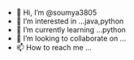 - 👋 Hi, I’m @soumya3805
- 👀 I’m interested in ...java,python
- 🌱 I’m currently learning ...python
- 💞️ I’m looking to collaborate on ...
- 📫 How to reach me ...

<!---
soumya3805/soumya3805 is a ✨ special ✨ repository because its `README.md` (this file) appears on your GitHub profile.
You can click the Preview link to take a look at your changes.
--->
